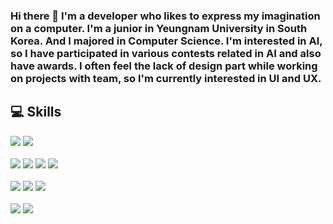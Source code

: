 ### Hi there 👋 I'm a developer who likes to express my imagination on a computer. I'm a junior in Yeungnam University in South Korea. And I majored in Computer Science. I'm interested in AI, so I have participated in various contests related in AI and also have awards. I often feel the lack of design part while working on projects with team, so I'm currently interested in UI and UX.
## 💻 Skills
![](https://img.shields.io/badge/Linux-FCC624?style=flat-square&logo=Linux&logoColor=white)
![](https://img.shields.io/badge/Android-3DDC84?style=flat-square&logo=Android&logoColor=white)
<br><br>
![](https://img.shields.io/badge/C-A8B9CC?style=flat-square&logo=C&logoColor=white)
![](https://img.shields.io/badge/C++-00599C?style=flat-square&logo=C++&logoColor=white)
![](https://img.shields.io/badge/JAVA-007396?style=flat-square&logo=JAVA&logoColor=white)
![](https://img.shields.io/badge/Python-3776AB?style=flat-square&logo=Python&logoColor=white)
<br><br>
![](https://img.shields.io/badge/TensorFlow-FF6F00?style=flat-square&logo=TensorFlow&logoColor=white)
![](https://img.shields.io/badge/PyTorch-EE4C2C?style=flat-square&logo=PyTorch&logoColor=white)
![](https://img.shields.io/badge/Jupyter-F37626?style=flat-square&logo=Jupyter&logoColor=white)
<br><br>
![](https://img.shields.io/badge/Django-092E20?style=flat-square&logo=Django&logoColor=white)
![](https://img.shields.io/badge/spring-6DB33F?style=for-the-badge&logo=spring&logoColor=white")
<!--
**Kimillkwon/Kimillkwon** is a ✨ _special_ ✨ repository because its `README.md` (this file) appears on your GitHub profile.

Here are some ideas to get you started:

- 🔭 I’m currently working on ...
- 🌱 I’m currently learning ...
- 👯 I’m looking to collaborate on ...
- 🤔 I’m looking for help with ...
- 💬 Ask me about ...
- 📫 How to reach me: ...
- 😄 Pronouns: ...
- ⚡ Fun fact: ...
-->
